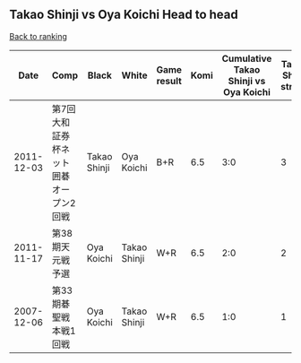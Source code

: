 ## Takao Shinji vs Oya Koichi Head to head

[Back to ranking](../../index.md)




| **Date** | **Comp** | **Black** | **White** | **Game result** | **Komi** | **Cumulative Takao Shinji vs Oya Koichi** | **Takao Shinji streak** | **Oya Koichi streak** | 
| --- | --- | --- | --- | --- | --- | --- | --- | --- |
| 2011-12-03 | 第7回大和証券杯ネット囲碁オープン2回戦 | Takao Shinji | Oya Koichi | B+R | 6.5 | 3:0 | 3 | 0 | 
| 2011-11-17 | 第38期天元戦予選 | Oya Koichi | Takao Shinji | W+R | 6.5 | 2:0 | 2 | 0 | 
| 2007-12-06 | 第33期碁聖戦本戦1回戦 | Oya Koichi | Takao Shinji | W+R | 6.5 | 1:0 | 1 | 0 |




